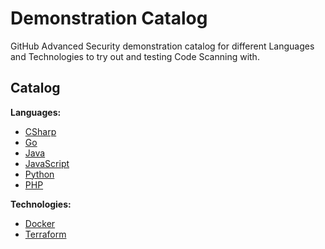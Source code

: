 # Demonstration Catalog

GitHub Advanced Security demonstration catalog for different Languages and Technologies to try out and testing Code Scanning with.

## Catalog

**Languages:**

- [CSharp](https://github.com/advanced-security/demo-csharp)
- [Go](https://github.com/advanced-security/demo-golang)
- [Java](https://github.com/advanced-security/demo-java)
- [JavaScript](https://github.com/github/code-scanning-javascript-demo)
- [Python](https://github.com/advanced-security/demo-python)
- [PHP](https://github.com/advanced-security/demo-php)


**Technologies:**

- [Docker](https://github.com/advanced-security/demo-docker)
- [Terraform](https://github.com/advanced-security/demo-terraform)
